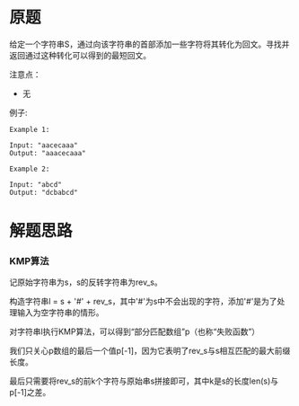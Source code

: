 # 原题

给定一个字符串S，通过向该字符串的首部添加一些字符将其转化为回文。寻找并返回通过这种转化可以得到的最短回文。

注意点：

  - 无

例子:

```
Example 1:

Input: "aacecaaa"
Output: "aaacecaaa"

Example 2:

Input: "abcd"
Output: "dcbabcd"
```

# 解题思路
### KMP算法

记原始字符串为s，s的反转字符串为rev_s。

构造字符串l = s + '#' + rev_s，其中'#'为s中不会出现的字符，添加'#'是为了处理输入为空字符串的情形。

对字符串l执行KMP算法，可以得到“部分匹配数组”p（也称“失败函数”）

我们只关心p数组的最后一个值p[-1]，因为它表明了rev_s与s相互匹配的最大前缀长度。

最后只需要将rev_s的前k个字符与原始串s拼接即可，其中k是s的长度len(s)与p[-1]之差。


